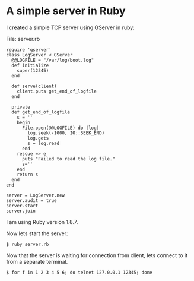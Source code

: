 # A simple server in Ruby

I created a simple TCP server using GServer in ruby:

File: server.rb

    require 'gserver'
    class LogServer < GServer
      @@LOGFILE = "/var/log/boot.log" 
      def initialize
        super(12345)
      end
    
      def serve(client)
        client.puts get_end_of_logfile
      end
    
      private
      def get_end_of_logfile
        s = ''
        begin
          File.open(@@LOGFILE) do |log|
            log.seek(-1000, IO::SEEK_END)
            log.gets
            s = log.read
          end
        rescue => e
          puts "Failed to read the log file."
          s=''
        end
        return s
      end
    end
    
    server = LogServer.new
    server.audit = true
    server.start
    server.join
    
I am using Ruby version 1.8.7.

Now lets start the server:

    $ ruby server.rb

Now that the server is waiting for connection from client, lets connect to it from a separate terminal.

    $ for f in 1 2 3 4 5 6; do telnet 127.0.0.1 12345; done

